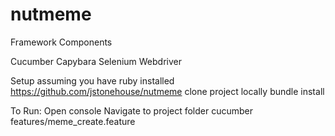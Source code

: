 # nutmeme
Framework Components

Cucumber
Capybara
Selenium Webdriver

Setup
assuming you have ruby installed
https://github.com/jstonehouse/nutmeme
clone project locally 
bundle install

To Run:
Open console
Navigate to project folder
cucumber features/meme_create.feature

